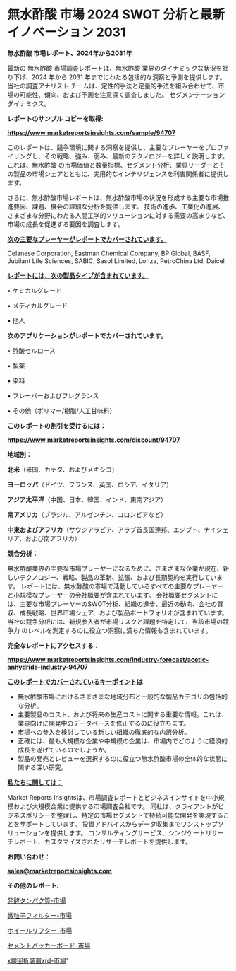 # 無水酢酸 市場 2024 SWOT 分析と最新イノベーション 2031

<strong>無水酢酸 市場レポート、2024年から2031年</strong>

最新の 無水酢酸 市場調査レポートは、無水酢酸 業界のダイナミックな状況を掘り下げ、2024 年から 2031 年までにわたる包括的な洞察と予測を提供します。当社の調査アナリスト チームは、定性的手法と定量的手法を組み合わせて、市場の可能性、傾向、および予測を注意深く調査しました。 セグメンテーションダイナミクス。



<strong>レポートのサンプル コピーを取得:</strong> <a href=https://www.marketreportsinsights.com/sample/94707>

<strong><u>https://www.marketreportsinsights.com/sample/94707</u></strong></a>

このレポートは、競争環境に関する洞察を提供し、主要なプレーヤーをプロファイリングし、その戦略、強み、弱み、最新のテクノロジーを詳しく説明します。 これは、無水酢酸 の市場価値と数量指標、セグメント分析、業界リーダーとその製品の市場シェアとともに、実用的なインテリジェンスを利害関係者に提供します。

さらに、無水酢酸市場レポートは、無水酢酸市場の状況を形成する主要な市場推進要因、課題、機会の詳細な分析を提供します。 技術の進歩、工業化の進展、さまざまな分野にわたる人間工学的ソリューションに対する需要の高まりなど、市場の成長を促進する要因を調査します。



<strong><u>次の主要なプレーヤーがレポートでカバーされています。</u></strong>

Celanese Corporation, Eastman Chemical Company, BP Global, BASF, Jubilant Life Sciences, SABIC, Sasol Limited, Lonza, PetroChina Ltd, Daicel



<strong><u><b>レポートには、次の製品タイプが含まれています。</b></u></strong>

• ケミカルグレード

• メディカルグレード

• 他人



<strong><b>次のアプリケーションがレポートでカバーされています。</b></strong>

• 酢酸セルロース

• 製薬

• 染料

• フレーバーおよびフレグランス

• その他（ポリマー/樹脂/人工甘味料）



<strong><b>このレポートの割引を受けるには：</b></strong><a href=https://www.marketreportsinsights.com/discount/94707>

<strong><u>https://www.marketreportsinsights.com/discount/94707</u></strong></a>



<strong>地域別：</strong>



<strong>北米</strong>（米国、カナダ、およびメキシコ）



<strong>ヨーロッパ</strong>（ドイツ、フランス、英国、ロシア、イタリア）



<strong>アジア太平洋</strong>（中国、日本、韓国、インド、東南アジア）



<strong>南アメリカ</strong>（ブラジル、アルゼンチン、コロンビアなど）



<strong>中東およびアフリカ</strong>（サウジアラビア、アラブ首長国連邦、エジプト、ナイジェリア、および南アフリカ）



<strong>競合分析：</strong>

無水酢酸業界の主要な市場プレーヤーになるために、さまざまな企業が現在、新しいテクノロジー、戦略、製品の革新、拡張、および長期契約を実行しています。 レポートには、無水酢酸の市場で活動しているすべての主要なプレーヤーと小規模なプレーヤーの会社概要が含まれています。 会社概要セグメントには、主要な市場プレーヤーのSWOT分析、組織の進歩、最近の動向、会社の買収、成長戦略、世界市場シェア、および製品ポートフォリオが含まれています。 当社の競争分析には、新規参入者が市場リスクと課題を特定して、当該市場の競争力 のレベルを測定するのに役立つ洞察に満ちた情報も含まれています。



<strong>完全なレポートにアクセスする</strong>：

<a href=https://www.marketreportsinsights.com/industry-forecast/acetic-anhydride-industry-94707>

<strong><u>https://www.marketreportsinsights.com/industry-forecast/acetic-anhydride-industry-94707</u></strong></a>



<strong><u><b>このレポートでカバーされているキーポイントは</b></u></strong>
<ul>
  <li>無水酢酸市場におけるさまざまな地域分布と一般的な製品カテゴリの包括的な分析。</li>
  <li>主要製品のコスト、および将来の生産コストに関する重要な情報。これは、業界向けに開発中のデータベースを修正するのに役立ちます。</li>
  <li>市場への参入を検討している新しい組織の徹底的な内訳分析。</li>
  <li>正確には、最も大規模な企業や中規模の企業は、市場内でどのように経済的成長を遂げているのでしょうか。</li>
  <li>製品の発売とレビューを選択するのに役立つ無水酢酸市場の全体的な状態に関する深い研究。</li>
</ul>


<strong><u><b>私たちに関しては：</b></u></strong>

Market Reports Insightsは、市場調査レポートとビジネスインサイトを中小規模および大規模企業に提供する市場調査会社です。 同社は、クライアントがビジネスポリシーを整理し、特定の市場セグメントで持続可能な開発を実現することをサポートしています。 投資アドバイスからデータ収集までワンストップソリューションを提供します。 コンサルティングサービス、シンジケートリサーチレポート、カスタマイズされたリサーチレポートを提供します。



<strong><b>お問い合わせ</b></strong>：

<a href=mailto:sales@marketreportsinsights.com>

<strong><u>sales@marketreportsinsights.com</u></strong></a>



<strong>その他のレポート:</strong>

<a href=https://www.linkedin.com/pulse/発酵タンパク質-市場-2023-収益と成長ドライバー-2030-trendsetters-testimonials-360-anal-hot3f/>発酵タンパク質-市場</a>

<a href=https://www.linkedin.com/pulse/微粒子フィルター-市場-2023-swot-分析と最新イノベーション-mcunf/>微粒子フィルター-市場</a>

<a href=https://www.linkedin.com/pulse/ホイールリフター-市場-2023-競争分析と事業成長-2030-pr-news-hub-obfjf/>ホイールリフター-市場</a>

<a href=https://www.linkedin.com/pulse/セメントバッカーボード-市場-2023-推進要因と成長機会-2030-7stbf/>セメントバッカーボード-市場</a>

<a href=https://www.linkedin.com/pulse/x線回折装置xrd-市場-2030-年までの需要に焦点を当てた-2023-年調査レポート-2esnc/>x線回折装置xrd-市場</a>"
